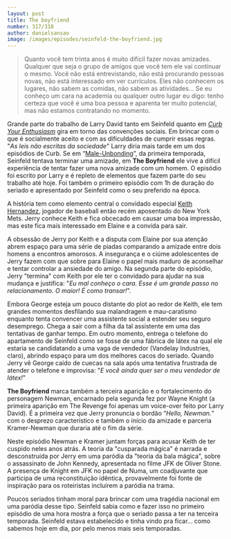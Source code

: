 ```yaml
---
layout: post
title: The boyfriend
number: 317/318
author: danielsansao
image: /images/episodes/seinfeld-the-boyfriend.jpg
---
```


> Quanto você tem trinta anos é muito difícil fazer novas amizades. Qualquer que seja o grupo de amigos que você tem ele vai continuar o mesmo. Você não está entrevistando, não está procurando pessoas novas, não está interessado em ver currículos. Eles não conhecem os lugares, não sabem as comidas, não sabem as atividades... Se eu conheço um cara na academia ou qualquer outro lugar eu digo: tenho certeza que você é uma boa pessoa e aparenta ter muito potencial, mas não estamos contratando no momento.

Grande parte do trabalho de Larry David tanto em Seinfeld quanto em <a title="Segura a onda" href="http://www.hbo.com/larrydavid/">*Curb Your Enthusiasm*</a> gira em torno das convenções sociais. Em brincar com o que é socialmente aceito e com as dificuldades de cumprir essas regras. "*As leis não escritas da sociedade*" Larry diria mais tarde em um dos episódios de Curb. Se em “<a title="Male-unbonding, da primeira temporada" href="http://movimentoseinfeld.com.br/male-unbonding.html">Male-Unbonding</a>”, da primeira temporada, Seinfeld tentava terminar uma amizade, em **The Boyfriend** ele vive a difícil experiência de tentar fazer uma nova amizade com um homem. O episódio foi escrito por Larry e é repleto de elementos que fazem parte do seu trabalho até hoje. Foi também o primeiro episódio com 1h de duração do seriado e apresentado por Seinfeld como o seu preferido na época.

A história tem como elemento central o convidado especial <a title="Sobre Keith Hernandez" href="http://en.wikipedia.org/wiki/Keith_Hernandez">Keith Hernandez</a>, jogador de baseball então recém aposentado do New York Mets. Jerry conhece Keith e fica obcecado em causar uma boa impressão, mas este fica mais interessado em Elaine e a convida para sair.

A obsessão de Jerry por Keith e a disputa com Elaine por sua atenção abrem espaço para uma série de piadas comparando a amizade entre dois homens a encontros amorosos. A insegurança e o ciúme adolescentes de Jerry fazem com que sobre para Elaine o papel mais maduro de aconselhar e tentar controlar a ansiedade do amigo. Na segunda parte do episódio, Jerry "termina" com Keith por ele ter o convidado para ajudar na sua mudança e justifica: "*Eu mal conheço o cara. Esse é um grande passo no relacionamento. O maior! É como transar!*".

Embora George esteja um pouco distante do plot ao redor de Keith, ele tem grandes momentos desfilando sua malandragem e mau-caratismo enquanto tenta convencer uma assistente social a estender seu seguro desemprego. Chega a sair com a filha da tal assistente em uma das tentativas de ganhar tempo. Em outro momento, entrega o telefone do apartamento de Seinfeld como se fosse de uma fábrica de látex na qual ele estaria se candidatando a uma vaga de vendedor (Vandelay Industries, claro), abrindo espaço para um dos melhores cacos do seriado. Quando Jerry vê George caído de cuecas na sala após uma tentativa frustrada de atender o telefone e improvisa: "*E você ainda quer ser o meu vendedor de látex!*"

**The Boyfriend** marca também a terceira aparição e o fortalecimento do personagem Newman, encarnado pela segunda fez por Wayne Knight (a primeira aparição em The Revenge foi apenas um voice-over feito por Larry David). É a primeira vez que Jerry pronuncia o bordão “<em>Hello, Newman.</em>” com o desprezo característico e também o início da amizade e parceria Kramer-Newman que duraria até o fim da série.

Neste episódio Newman e Kramer juntam forças para acusar Keith de ter cuspido neles anos atrás. A teoria da "cusparada mágica" é narrada e desconstruída por Jerry em uma paródia da "teoria da bala mágica", sobre o assassinato de John Kennedy, apresentada no filme JFK de Oliver Stone. A presença de Knight em JFK no papel de Numa, um coadjuvante que participa de uma reconstituição idêntica, provavelmente foi fonte de inspiração para os roteiristas incluírem a paródia na trama.

Poucos seriados tinham moral para brincar com uma tragédia nacional em uma paródia desse tipo. Seinfeld sabia como e fazer isso no primeiro episódio de uma hora mostra a força que o seriado passa a ter na terceira temporada. Seinfeld estava estabelecido e tinha vindo pra ficar... como sabemos hoje em dia, por pelo menos mais seis temporadas.